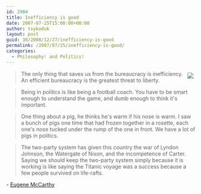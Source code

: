 ```yaml
---
id: 2904
title: Inefficiency is good
date: 2007-07-25T15:00:00+00:00
author: tsykoduk
layout: post
guid: 30/2008/12/27/inefficiency-is-good
permalink: /2007/07/25/inefficiency-is-good/
categories:
  - Philosophy! and Politics!
---
```

<p><img src="http://greg.nokes.name/assets/2007/7/25/160px-EugeneMcCarthy.jpg" style="float: right; padding: 5px;" /></p>


<blockquote>The only thing that saves us from the bureaucracy is inefficiency.
An efficient bureaucracy is the greatest threat to liberty.</blockquote>

<blockquote>Being in politics is like being a football coach. You have to be smart enough to understand the game, and dumb enough to think it's important.</blockquote>

<blockquote>One thing about a pig, he thinks he's warm if his nose is warm. I saw a bunch of pigs one time that had frozen together in a rosette, each one's nose tucked under the rump of the one in front. We have a lot of pigs in politics.</blockquote>

<blockquote>The two-party system has given this country the war of Lyndon Johnson, the Watergate of Nixon, and the incompetence of Carter. Saying we should keep the two-party system simply because it is working is like saying the Titanic voyage was a success because a few people survived on life-rafts.</blockquote>

<p>- <a href="http://en.wikipedia.org/wiki/Eugene_McCarthy">Eugene McCarthy</a></p>